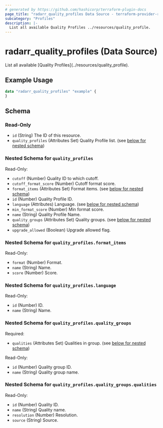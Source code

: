 ```yaml
---
# generated by https://github.com/hashicorp/terraform-plugin-docs
page_title: "radarr_quality_profiles Data Source - terraform-provider-radarr"
subcategory: "Profiles"
description: |-
  List all available Quality Profiles ../resources/quality_profile.
---
```


# radarr_quality_profiles (Data Source)

<!-- subcategory:Profiles -->List all available [Quality Profiles](../resources/quality_profile).

## Example Usage

```terraform
data "radarr_quality_profiles" "example" {
}
```

<!-- schema generated by tfplugindocs -->
## Schema

### Read-Only

- `id` (String) The ID of this resource.
- `quality_profiles` (Attributes Set) Quality Profile list. (see [below for nested schema](#nestedatt--quality_profiles))

<a id="nestedatt--quality_profiles"></a>
### Nested Schema for `quality_profiles`

Read-Only:

- `cutoff` (Number) Quality ID to which cutoff.
- `cutoff_format_score` (Number) Cutoff format score.
- `format_items` (Attributes Set) Format items. (see [below for nested schema](#nestedatt--quality_profiles--format_items))
- `id` (Number) Quality Profile ID.
- `language` (Attributes) Language. (see [below for nested schema](#nestedatt--quality_profiles--language))
- `min_format_score` (Number) Min format score.
- `name` (String) Quality Profile Name.
- `quality_groups` (Attributes Set) Quality groups. (see [below for nested schema](#nestedatt--quality_profiles--quality_groups))
- `upgrade_allowed` (Boolean) Upgrade allowed flag.

<a id="nestedatt--quality_profiles--format_items"></a>
### Nested Schema for `quality_profiles.format_items`

Read-Only:

- `format` (Number) Format.
- `name` (String) Name.
- `score` (Number) Score.


<a id="nestedatt--quality_profiles--language"></a>
### Nested Schema for `quality_profiles.language`

Read-Only:

- `id` (Number) ID.
- `name` (String) Name.


<a id="nestedatt--quality_profiles--quality_groups"></a>
### Nested Schema for `quality_profiles.quality_groups`

Required:

- `qualities` (Attributes Set) Qualities in group. (see [below for nested schema](#nestedatt--quality_profiles--quality_groups--qualities))

Read-Only:

- `id` (Number) Quality group ID.
- `name` (String) Quality group name.

<a id="nestedatt--quality_profiles--quality_groups--qualities"></a>
### Nested Schema for `quality_profiles.quality_groups.qualities`

Read-Only:

- `id` (Number) Quality ID.
- `name` (String) Quality name.
- `resolution` (Number) Resolution.
- `source` (String) Source.


